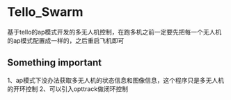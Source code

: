 # Tello_Swarm

基于tello的ap模式开发的多无人机控制，在跑多机之前一定要先把每一个无人机的ap模式配置成一样的，之后重启飞机即可


## Something important

1、ap模式下没办法获取多无人机的状态信息和图像信息，这个程序只是多无人机的开环控制
2、可以引入opttrack做闭环控制




